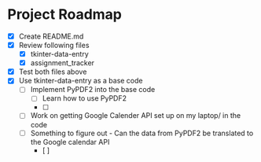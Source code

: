 # Project Roadmap
- [X] Create README.md
- [X] Review following files
  - [X]   tkinter-data-entry
  - [X]   assignment_tracker
- [X] Test both files above
- [X] Use tkinter-data-entry as a base code
    - [ ] Implement PyPDF2 into the base code
        - [ ] Learn how to use PyPDF2
        - [ ] 
    - [ ] Work on getting Google Calender API set up on my laptop/ in the code
  - [ ] Something to figure out - Can the data from PyPDF2 be translated to the Google calendar API
    - [ ] 
